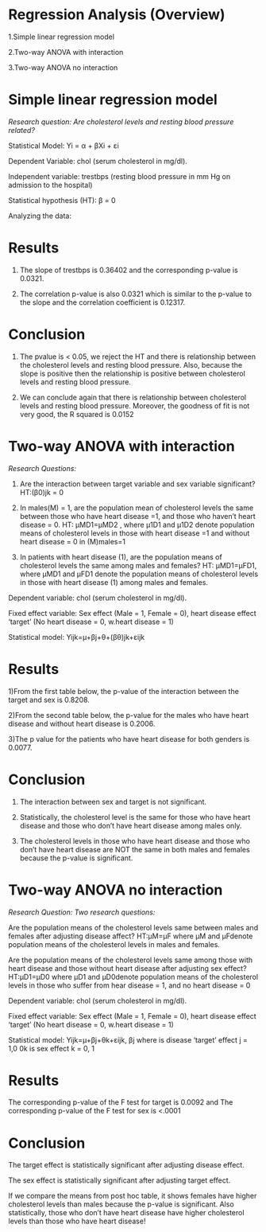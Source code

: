 # Regression Analysis (Overview)
1.Simple linear regression model

2.Two-way ANOVA with interaction

3.Two-way ANOVA no interaction 

# Simple linear regression model
*Research question: Are cholesterol levels and resting blood pressure related?*

Statistical Model: Yi = α + βXi + ɛi

Dependent Variable: chol (serum cholesterol in mg/dl). 

Independent variable: trestbps (resting blood pressure in mm Hg on admission to the hospital)

Statistical hypothesis (HT): β = 0

Analyzing the data:

# Results
1) The slope of trestbps is 0.36402 and the corresponding p-value is 0.0321.

2) The correlation p-value is also 0.0321 which is similar to the p-value to the slope and the correlation coefficient is 0.12317.

# Conclusion 
1)	The pvalue is < 0.05, we reject the HT and there is relationship between the cholesterol levels and resting blood pressure. Also, because the slope is positive then the relationship is positive between cholesterol levels and resting blood pressure.

2)	We can conclude again that there is relationship between cholesterol levels and resting blood pressure. Moreover, the goodness of fit is not very good, the R squared is 0.0152

# Two-way ANOVA with interaction
*Research Questions:*

1) Are the interaction between target variable and sex variable significant?
HT:(β0)jk = 0

2) In males(M) = 1, are the population mean of cholesterol levels the same between those who have heart disease =1, and those who haven’t heart disease = 0.
HT: µMD1=µMD2 , where µ1D1  and µ1D2  denote population means of cholesterol levels in those with heart disease =1 and without heart disease = 0 in  (M)males=1

3) In patients with heart disease (1), are the population means of cholesterol levels the same among males and females?
HT: µMD1=µFD1, where µMD1 and µFD1 denote the population means of cholesterol levels in those with heart disease (1) among males and females.

Dependent variable: chol (serum cholesterol in mg/dl).

Fixed effect variable: Sex effect (Male = 1, Female = 0), heart disease effect ‘target’ (No heart disease = 0, w.heart disease = 1) 

Statistical model: Yijk=µ+βj+θ+(βθ)jk+εijk

# Results
1)From the first table below, the p-value of the interaction between the target and sex is 0.8208. 

2)From the second table below, the p-value for the males who have heart disease and without heart disease is 0.2006. 

3)The p value for the patients who have heart disease for both genders is 0.0077.

# Conclusion
1) The interaction between sex and target is not significant. 

2) Statistically, the cholesterol level is the same for those who have heart disease and those who don’t have heart disease among males only.

3) The cholesterol levels in those who have heart disease and those who don’t have heart disease are NOT the same in both males and females because the p-value is significant. 

# Two-way ANOVA no interaction 
*Research Question: Two research questions:*

Are the population means of the cholesterol levels same between males and females after adjusting disease affect?
HT:µM=µF where µM and µFdenote population means of the cholesterol levels in males and females.

Are the population means of the cholesterol levels same among those with heart disease and those without heart disease after adjusting sex effect? 
HT:µD1=µD0 where µD1 and µD0denote population means of the cholesterol levels in those who suffer from hear disease = 1, and no heart disease = 0

Dependent variable: chol (serum cholesterol in mg/dl).

Fixed effect variable: Sex effect (Male = 1, Female = 0), heart disease effect ‘target’ (No heart disease = 0, w.heart disease = 1) 

Statistical model: Yijk=µ+βj+θk+εijk, βj where is disease ‘target’ effect j = 1,0    0k is sex effect k = 0, 1

# Results  
 The corresponding p-value of the F test for target is 0.0092 and The corresponding p-value of the F test for sex is <.0001
# Conclusion 
The target effect is statistically significant after adjusting disease effect.

The sex effect is statistically significant after adjusting target effect. 

If we compare the means from post hoc table, it shows females have higher cholesterol levels than males because the p-value is significant. Also statistically, those who don’t have heart disease have higher cholesterol levels than those who have heart disease!



